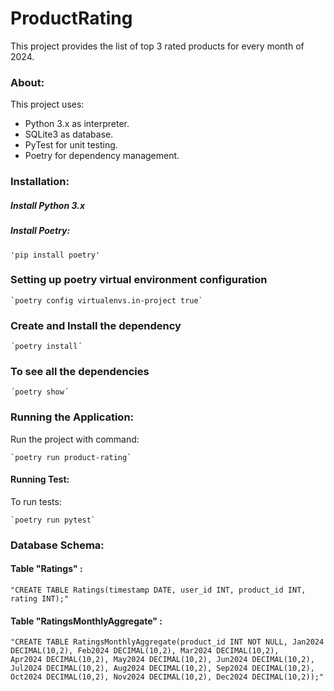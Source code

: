 # **ProductRating**
This project provides the list of top 3 rated products for every month of 2024.

### About:
This project uses:
- Python 3.x as interpreter.
- SQLite3 as database.
- PyTest for unit testing.
- Poetry for dependency management.

### Installation:

##### Install Python 3.x
##### Install Poetry:
    'pip install poetry'

### Setting up poetry virtual environment configuration   
    `poetry config virtualenvs.in-project true`

### Create and Install the dependency 
    ´poetry install´

### To see all the dependencies 
    ´poetry show´

### Running the Application:
Run the project with command:

    `poetry run product-rating`

#### Running Test:
To run tests:

    `poetry run pytest`

### Database Schema:

#### Table "Ratings" :
    "CREATE TABLE Ratings(timestamp DATE, user_id INT, product_id INT, rating INT);"

#### Table "RatingsMonthlyAggregate" :
    "CREATE TABLE RatingsMonthlyAggregate(product_id INT NOT NULL, Jan2024 DECIMAL(10,2), Feb2024 DECIMAL(10,2), Mar2024 DECIMAL(10,2), 
    Apr2024 DECIMAL(10,2), May2024 DECIMAL(10,2), Jun2024 DECIMAL(10,2), Jul2024 DECIMAL(10,2), Aug2024 DECIMAL(10,2), Sep2024 DECIMAL(10,2), 
    Oct2024 DECIMAL(10,2), Nov2024 DECIMAL(10,2), Dec2024 DECIMAL(10,2));"